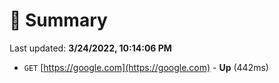 # 📖 Summary
Last updated: **3/24/2022, 10:14:06 PM**

- `GET` [https://google.com](https://google.com) - **Up** (442ms)
